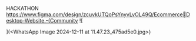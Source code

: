 HACKATHON
https://www.figma.com/design/zcuvkUTQoPsYnyvLvOL49Q/Ecommerce￾Desktop-Website.-(Community
![
    
](<WhatsApp Image 2024-12-11 at 11.47.23_475ad5e0.jpg>)